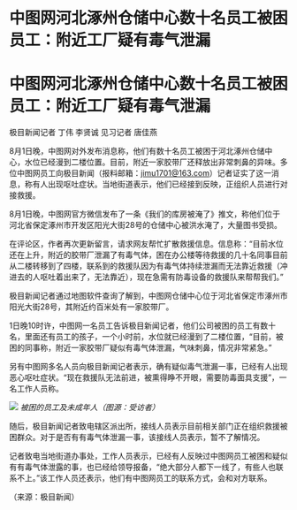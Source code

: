 # 中图网河北涿州仓储中心数十名员工被困 员工：附近工厂疑有毒气泄漏

# 中图网河北涿州仓储中心数十名员工被困 员工：附近工厂疑有毒气泄漏

极目新闻记者 丁伟 李贤诚 见习记者 唐佳燕

8月1日晚，中图网对外发布消息称，他们有数十名员工被困于河北涿州仓储中心，水位已经漫到二楼位置。目前，附近一家胶带厂还释放出非常刺鼻的异味。多位中图网员工向极目新闻（报料邮箱：jimu1701@163.com）记者证实了这一消息，称有人出现呕吐症状。当地街道表示，他们已经接到反映，正组织人员进行对接救援。

8月1日晚，中图网官方微信发布了一条《我们的库房被淹了》推文，称他们位于河北省保定涿州市开发区阳光大街28号的仓储中心被洪水淹了，大量图书受损。

在评论区，作者再次更新留言，请求网友帮忙扩散救援信息。信息称：“目前水位还在上升，附近的胶带厂泄漏了有毒气体，困在办公楼等待救援的几十名同事目前从二楼转移到了四楼，联系到的救援队因为有毒气体持续泄漏而无法靠近救援（冲进去的人呕吐着出来了，无法靠近），现在急需有防毒设备的救援队来帮帮我们。”

极目新闻记者通过地图软件查询了解到，中图网仓储中心位于河北省保定市涿州市阳光大街28号，其附近约百米处有一家胶带厂。

1日晚10时许，中图网一名员工告诉极目新闻记者，他们公司被困的员工有数十名，里面还有员工的孩子，一个小时前，水位就已经漫到了二楼位置，“目前，被困的同事称，附近一家胶带厂疑似有毒气体泄漏，气味刺鼻，情况非常紧急。”

另有中图网多名人员向极目新闻记者表示，确有疑似毒气泄漏一事，已经有人出现恶心呕吐症状。“现在救援队无法前进，被熏得睁不开眼，需要防毒面具支援”，一名工作人员称。

![](https://inews.gtimg.com/om_bt/OkL0kewZzXteAIHC9EuLBZ5Ld3AOlpy8ZIvGo7whCtdF8AA/1000)
_被困的员工及未成年人（图源：受访者）_

随后，极目新闻记者致电辖区派出所，接线人员表示目前相关部门正在组织救援被困群众。对于是否有有毒气体泄漏一事，该接线人员表示，暂不了解情况。

记者致电当地街道办事处，工作人员表示，已经有人反映过中图网员工被困和疑似有有毒气体泄露的事，也已经给领导报备，“绝大部分人都下一线了，有些人也联系不上。”该工作人员还表示，他们有中图网员工的联系方式，会和对方联系。

（来源：极目新闻）

